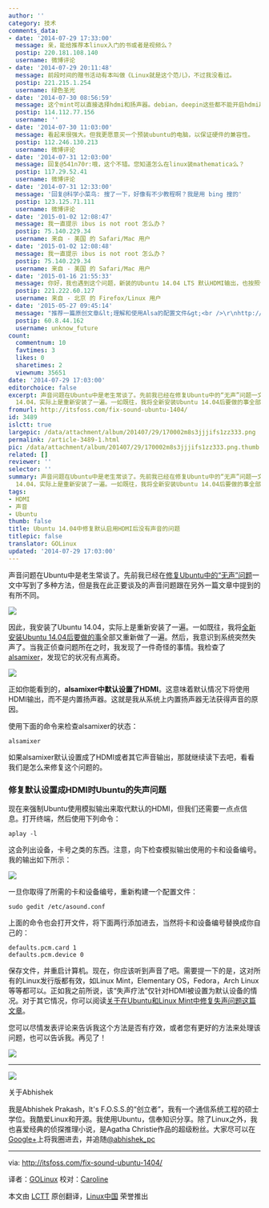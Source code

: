 ```yaml
---
author: ''
category: 技术
comments_data:
- date: '2014-07-29 17:33:00'
  message: 亲，能给推荐本linux入门的书或者是视频么？
  postip: 220.181.108.140
  username: 微博评论
- date: '2014-07-29 20:11:48'
  message: 前段时间的赠书活动有本叫做《Linux就是这个范儿》，不过我没看过。
  postip: 221.215.1.254
  username: 绿色圣光
- date: '2014-07-30 08:56:59'
  message: 这个mint可以直接选择hdmi和扬声器。debian，deepin这些都不能开启hdmi声音，虽然识别了设备，但是就是没声
  postip: 114.112.77.156
  username: ''
- date: '2014-07-30 11:03:00'
  message: 看起来很强大。但我更愿意买一个预装ubuntu的电脑，以保证硬件的兼容性。
  postip: 112.246.130.213
  username: 微博评论
- date: '2014-07-31 12:03:00'
  message: 回复@541n70r:哦，这个不错。您知道怎么在linux装mathematica么？
  postip: 117.29.52.41
  username: 微博评论
- date: '2014-07-31 12:33:00'
  message: '回复@科学小菜鸟: 搜了一下，好像有不少教程啊？我是用 bing 搜的'
  postip: 123.125.71.111
  username: 微博评论
- date: '2015-01-02 12:08:47'
  message: 我一直提示 ibus is not root 怎么办？
  postip: 75.140.229.34
  username: 来自 - 美国 的 Safari/Mac 用户
- date: '2015-01-02 12:08:48'
  message: 我一直提示 ibus is not root 怎么办？
  postip: 75.140.229.34
  username: 来自 - 美国 的 Safari/Mac 用户
- date: '2015-01-16 21:55:33'
  message: 你好，我也遇到这个问题，新装的Ubuntu 14.04 LTS 默认HDMI输出，也按照你说的更改了，但重启以后，打开alsamixer没有变化
  postip: 221.222.60.127
  username: 来自 - 北京 的 Firefox/Linux 用户
- date: '2015-05-27 09:45:14'
  message: "推荐一篇原创文章&lt;理解和使用Alsa的配置文件&gt;<br />\r\nhttp://blog.csdn.net/colorant/article/details/2598815"
  postip: 60.8.44.162
  username: unknow_future
count:
  commentnum: 10
  favtimes: 3
  likes: 0
  sharetimes: 2
  viewnum: 35651
date: '2014-07-29 17:03:00'
editorchoice: false
excerpt: 声音问题在Ubuntu中是老生常谈了。先前我已经在修复Ubuntu中的“无声”问题一文中写到了多种方法，但是我在此正要谈及的声音问题跟在另外一篇文章中提到的有所不同。因此，我安装了Ubuntu
  14.04，实际上是重新安装了一遍。一如既往，我将全新安装Ubuntu 14.04后要做的事全部又重新做了一遍。然后，我意识到系统突然失声了。当我正侦查问题所在之时，我发现了一件奇怪的事情。我检查了alsamixer，发现它的状况有点离奇。
fromurl: http://itsfoss.com/fix-sound-ubuntu-1404/
id: 3489
islctt: true
largepic: /data/attachment/album/201407/29/170002m8s3jjjifs1zz333.png
permalink: /article-3489-1.html
pic: /data/attachment/album/201407/29/170002m8s3jjjifs1zz333.png.thumb.jpg
related: []
reviewer: ''
selector: ''
summary: 声音问题在Ubuntu中是老生常谈了。先前我已经在修复Ubuntu中的“无声”问题一文中写到了多种方法，但是我在此正要谈及的声音问题跟在另外一篇文章中提到的有所不同。因此，我安装了Ubuntu
  14.04，实际上是重新安装了一遍。一如既往，我将全新安装Ubuntu 14.04后要做的事全部又重新做了一遍。然后，我意识到系统突然失声了。当我正侦查问题所在之时，我发现了一件奇怪的事情。我检查了alsamixer，发现它的状况有点离奇。
tags:
- HDMI
- 声音
- Ubuntu
thumb: false
title: Ubuntu 14.04中修复默认启用HDMI后没有声音的问题
titlepic: false
translator: GOLinux
updated: '2014-07-29 17:03:00'
---
```


声音问题在Ubuntu中是老生常谈了。先前我已经在[修复Ubuntu中的“无声”问题](http://itsfoss.com/fix-sound-ubuntu-1304-quick-tip/)一文中写到了多种方法，但是我在此正要谈及的声音问题跟在另外一篇文章中提到的有所不同。


![](/data/attachment/album/201407/29/170002m8s3jjjifs1zz333.png)


因此，我安装了Ubuntu 14.04，实际上是重新安装了一遍。一如既往，我将[全新安装Ubuntu 14.04后要做的事](http://itsfoss.com/things-to-do-after-installing-ubuntu-14-04/)全部又重新做了一遍。然后，我意识到系统突然失声了。当我正侦查问题所在之时，我发现了一件奇怪的事情。我检查了[alsamixer](http://en.wikipedia.org/wiki/Alsamixer)，发现它的状况有点离奇。


[![](https://camo.githubusercontent.com/7c61c55eee79d875868f7fa1178380e09cc7021b/687474703a2f2f697473666f73732e697473666f73732e6e6574646e612d63646e2e636f6d2f77702d636f6e74656e742f75706c6f6164732f323031342f30362f616c73616d697865725f5365745f48444d495f44656661756c742e6a706567)](https://camo.githubusercontent.com/7c61c55eee79d875868f7fa1178380e09cc7021b/687474703a2f2f697473666f73732e697473666f73732e6e6574646e612d63646e2e636f6d2f77702d636f6e74656e742f75706c6f6164732f323031342f30362f616c73616d697865725f5365745f48444d495f44656661756c742e6a706567)


正如你能看到的，**alsamixer中默认设置了HDMI**。这意味着默认情况下将使用HDMI输出，而不是内置扬声器。这就是我从系统上内置扬声器无法获得声音的原因。


使用下面的命令来检查alsamixer的状态：



```
alsamixer

```

如果alsamixer默认设置成了HDMI或者其它声音输出，那就继续读下去吧，看看我们是怎么来修复这个问题的。


### 修复默认设置成HDMI时Ubuntu的失声问题


现在来强制Ubuntu使用模拟输出来取代默认的HDMI，但我们还需要一点点信息。打开终端，然后使用下列命令：



```
aplay -l

```

这会列出设备，卡号之类的东西。注意，向下检查模拟输出使用的卡和设备编号。我的输出如下所示：


[![](https://camo.githubusercontent.com/bf5fa56db64b0a4d00beeef1ad5a019b8c14af50/687474703a2f2f697473666f73732e697473666f73732e6e6574646e612d63646e2e636f6d2f77702d636f6e74656e742f75706c6f6164732f323031342f30372f416c73614d697865725f4c6973745f4465766963652e6a706567)](https://camo.githubusercontent.com/bf5fa56db64b0a4d00beeef1ad5a019b8c14af50/687474703a2f2f697473666f73732e697473666f73732e6e6574646e612d63646e2e636f6d2f77702d636f6e74656e742f75706c6f6164732f323031342f30372f416c73614d697865725f4c6973745f4465766963652e6a706567)


一旦你取得了所需的卡和设备编号，重新构建一个配置文件：



```
sudo gedit /etc/asound.conf

```

上面的命令也会打开文件，将下面两行添加进去，当然将卡和设备编号替换成你自己的：



```
defaults.pcm.card 1
defaults.pcm.device 0

```

保存文件，并重启计算机。现在，你应该听到声音了吧。需要提一下的是，这对所有的Linux发行版都有效，如Linux Mint，Elementary OS，Fedora，Arch Linux等等都可以。正如我之前所说，该“失声疗法”仅针对HDMI被设置为默认设备的情况。对于其它情况，你可以阅读[关于在Ubuntu和Linux Mint中修复失声问题这篇文章](http://itsfoss.com/fix-sound-ubuntu-1304-quick-tip/)。


您可以尽情发表评论来告诉我这个方法是否有疗效，或者您有更好的方法来处理该问题，也可以告诉我。再见了！


[![](https://camo.githubusercontent.com/833227653e92ff2977eb611656595583f49d0fd2/687474703a2f2f697473666f73732e697473666f73732e6e6574646e612d63646e2e636f6d2f77702d696e636c756465732f696d616765732f736d696c6965732f69636f6e5f736d696c652e676966)](https://camo.githubusercontent.com/833227653e92ff2977eb611656595583f49d0fd2/687474703a2f2f697473666f73732e697473666f73732e6e6574646e612d63646e2e636f6d2f77702d696e636c756465732f696d616765732f736d696c6965732f69636f6e5f736d696c652e676966)




---


[![](https://camo.githubusercontent.com/9d530cbcbbdc38533259db7a6f22c35e8747cdf0/687474703a2f2f312e67726176617461722e636f6d2f6176617461722f32303734396332363866356433653464326337383534393965623661313763303f733d31303026723d706726643d6d6d)](https://camo.githubusercontent.com/9d530cbcbbdc38533259db7a6f22c35e8747cdf0/687474703a2f2f312e67726176617461722e636f6d2f6176617461722f32303734396332363866356433653464326337383534393965623661313763303f733d31303026723d706726643d6d6d)


关于Abhishek


我是Abhishek Prakash，It's F.O.S.S.的“创立者”，我有一个通信系统工程的硕士学位。我酷爱Linux和开源。我使用Ubuntu，信奉知识分享。除了Linux之外，我也喜爱经典的侦探推理小说，是Agatha Christie作品的超级粉丝。大家尽可以在[Google+](https://plus.google.com/u/0/110180944531110746460)上将我圈进去，并追随[@abhishek\_pc](https://twitter.com/abhishek_pc)




---


via: <http://itsfoss.com/fix-sound-ubuntu-1404/>


译者：[GOLinux](https://github.com/GOLinux) 校对：[Caroline](https://github.com/carolinewuyan)


本文由 [LCTT](https://github.com/LCTT/TranslateProject) 原创翻译，[Linux中国](http://linux.cn/) 荣誉推出